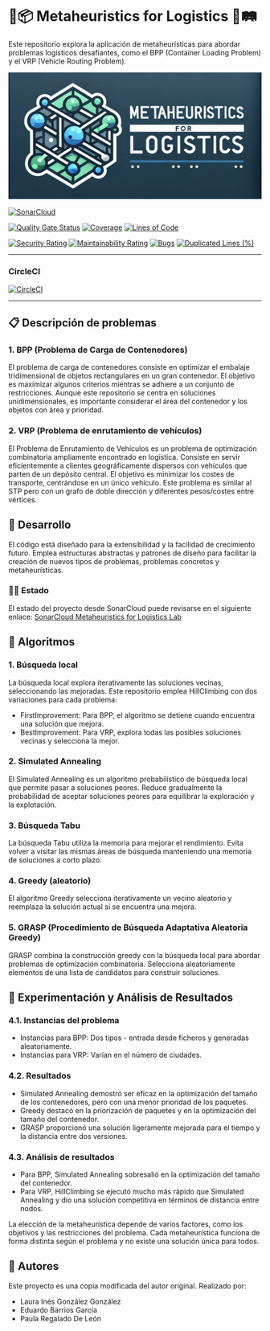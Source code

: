 # 🚚📦 Metaheuristics for Logistics 🚛🛤

Este repositorio explora la aplicación de metaheurísticas para abordar problemas logísticos desafiantes, como el BPP (Container Loading Problem) y el VRP (Vehicle Routing Problem).

![LOGO](./logo/MFL_logo.png)

[![SonarCloud](https://sonarcloud.io/images/project_badges/sonarcloud-white.svg)](https://sonarcloud.io/summary/new_code?id=edujbarrios_Metaheuristics-for-Logistics)

[![Quality Gate Status](https://sonarcloud.io/api/project_badges/measure?project=edujbarrios_Metaheuristics-for-Logistics&metric=alert_status)](https://sonarcloud.io/summary/new_code?id=edujbarrios_Metaheuristics-for-Logistics) [![Coverage](https://sonarcloud.io/api/project_badges/measure?project=edujbarrios_Metaheuristics-for-Logistics&metric=coverage)](https://sonarcloud.io/summary/new_code?id=edujbarrios_Metaheuristics-for-Logistics) [![Lines of Code](https://sonarcloud.io/api/project_badges/measure?project=edujbarrios_Metaheuristics-for-Logistics&metric=ncloc)](https://sonarcloud.io/summary/new_code?id=edujbarrios_Metaheuristics-for-Logistics)

[![Security Rating](https://sonarcloud.io/api/project_badges/measure?project=edujbarrios_Metaheuristics-for-Logistics&metric=security_rating)](https://sonarcloud.io/summary/new_code?id=edujbarrios_Metaheuristics-for-Logistics) [![Maintainability Rating](https://sonarcloud.io/api/project_badges/measure?project=edujbarrios_Metaheuristics-for-Logistics&metric=sqale_rating)](https://sonarcloud.io/summary/new_code?id=edujbarrios_Metaheuristics-for-Logistics) [![Bugs](https://sonarcloud.io/api/project_badges/measure?project=edujbarrios_Metaheuristics-for-Logistics&metric=bugs)](https://sonarcloud.io/summary/new_code?id=edujbarrios_Metaheuristics-for-Logistics) [![Duplicated Lines (%)](https://sonarcloud.io/api/project_badges/measure?project=edujbarrios_Metaheuristics-for-Logistics&metric=duplicated_lines_density)](https://sonarcloud.io/summary/new_code?id=edujbarrios_Metaheuristics-for-Logistics)

-------------------------

### CircleCI

[![CircleCI](https://dl.circleci.com/status-badge/img/gh/edujbarrios/Metaheuristics-for-Logistics/tree/master.svg?style=svg)](https://dl.circleci.com/status-badge/redirect/gh/edujbarrios/Metaheuristics-for-Logistics/tree/master)

-------------------------

## 📋 Descripción de problemas

### 1. BPP (Problema de Carga de Contenedores)
El problema de carga de contenedores consiste en optimizar el embalaje tridimensional de objetos rectangulares en un gran contenedor. El objetivo es maximizar algunos criterios mientras se adhiere a un conjunto de restricciones. Aunque este repositorio se centra en soluciones unidimensionales, es importante considerar el área del contenedor y los objetos con área y prioridad.

### 2. VRP (Problema de enrutamiento de vehículos)
El Problema de Enrutamiento de Vehículos es un problema de optimización combinatoria ampliamente encontrado en logística. Consiste en servir eficientemente a clientes geográficamente dispersos con vehículos que parten de un depósito central. El objetivo es minimizar los costes de transporte, centrándose en un único vehículo. Este problema es similar al STP pero con un grafo de doble dirección y diferentes pesos/costes entre vértices.

## 🧩 Desarrollo

El código está diseñado para la extensibilidad y la facilidad de crecimiento futuro. Emplea estructuras abstractas y patrones de diseño para facilitar la creación de nuevos tipos de problemas, problemas concretos y metaheurísticas.

### 🧑‍💻 Estado 
El estado del proyecto desde SonarCloud puede revisarse en el siguiente enlace: [SonarCloud Metaheuristics for Logistics Lab](https://sonarcloud.io/summary/new_code?id=edujbarrios_Metaheuristics-for-Logistics)


## 🧬 Algoritmos

### 1. Búsqueda local
La búsqueda local explora iterativamente las soluciones vecinas, seleccionando las mejoradas. Este repositorio emplea HillClimbing con dos variaciones para cada problema:
- FirstImprovement: Para BPP, el algoritmo se detiene cuando encuentra una solución que mejora.
- BestImprovement: Para VRP, explora todas las posibles soluciones vecinas y selecciona la mejor.

### 2. Simulated Annealing
El Simulated Annealing es un algoritmo probabilístico de búsqueda local que permite pasar a soluciones peores. Reduce gradualmente la probabilidad de aceptar soluciones peores para equilibrar la exploración y la explotación.

### 3. Búsqueda Tabu
La búsqueda Tabu utiliza la memoria para mejorar el rendimiento. Evita volver a visitar las mismas áreas de búsqueda manteniendo una memoria de soluciones a corto plazo.

### 4. Greedy (aleatorio)
El algoritmo Greedy selecciona iterativamente un vecino aleatorio y reemplaza la solución actual si se encuentra una mejora.

### 5. GRASP (Procedimiento de Búsqueda Adaptativa Aleatoria Greedy)
GRASP combina la construcción greedy con la búsqueda local para abordar problemas de optimización combinatoria. Selecciona aleatoriamente elementos de una lista de candidatos para construir soluciones.

## 🔬 Experimentación y Análisis de Resultados

### 4.1. Instancias del problema
- Instancias para BPP: Dos tipos - entrada desde ficheros y generadas aleatoriamente.
- Instancias para VRP: Varían en el número de ciudades.

### 4.2. Resultados
- Simulated Annealing demostró ser eficaz en la optimización del tamaño de los contenedores, pero con una menor prioridad de los paquetes.
- Greedy destacó en la priorización de paquetes y en la optimización del tamaño del contenedor.
- GRASP proporcionó una solución ligeramente mejorada para el tiempo y la distancia entre dos versiones.

### 4.3. Análisis de resultados
- Para BPP, Simulated Annealing sobresalió en la optimización del tamaño del contenedor.
- Para VRP, HillClimbing se ejecutó mucho más rápido que Simulated Annealing y dio una solución competitiva en términos de distancia entre nodos.

La elección de la metaheurística depende de varios factores, como los objetivos y las restricciones del problema. Cada metaheurística funciona de forma distinta según el problema y no existe una solución única para todos.

## :busts_in_silhouette: Autores
Este proyecto es una copia modificada del autor original. Realizado por:
- Laura Inés González González
- Eduardo Barrios García
- Paula Regalado De León
